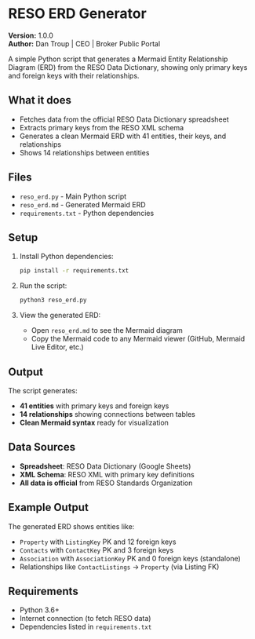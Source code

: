 # RESO ERD Generator

**Version:** 1.0.0  
**Author:** Dan Troup | CEO | Broker Public Portal

A simple Python script that generates a Mermaid Entity Relationship Diagram (ERD) from the RESO Data Dictionary, showing only primary keys and foreign keys with their relationships.

## What it does

- Fetches data from the official RESO Data Dictionary spreadsheet
- Extracts primary keys from the RESO XML schema
- Generates a clean Mermaid ERD with 41 entities, their keys, and relationships
- Shows 14 relationships between entities

## Files

- `reso_erd.py` - Main Python script
- `reso_erd.md` - Generated Mermaid ERD
- `requirements.txt` - Python dependencies

## Setup

1. Install Python dependencies:
   ```bash
   pip install -r requirements.txt
   ```

2. Run the script:
   ```bash
   python3 reso_erd.py
   ```

3. View the generated ERD:
   - Open `reso_erd.md` to see the Mermaid diagram
   - Copy the Mermaid code to any Mermaid viewer (GitHub, Mermaid Live Editor, etc.)

## Output

The script generates:
- **41 entities** with primary keys and foreign keys
- **14 relationships** showing connections between tables
- **Clean Mermaid syntax** ready for visualization

## Data Sources

- **Spreadsheet**: RESO Data Dictionary (Google Sheets)
- **XML Schema**: RESO XML with primary key definitions
- **All data is official** from RESO Standards Organization

## Example Output

The generated ERD shows entities like:
- `Property` with `ListingKey` PK and 12 foreign keys
- `Contacts` with `ContactKey` PK and 3 foreign keys  
- `Association` with `AssociationKey` PK and 0 foreign keys (standalone)
- Relationships like `ContactListings` → `Property` (via Listing FK)

## Requirements

- Python 3.6+
- Internet connection (to fetch RESO data)
- Dependencies listed in `requirements.txt`
